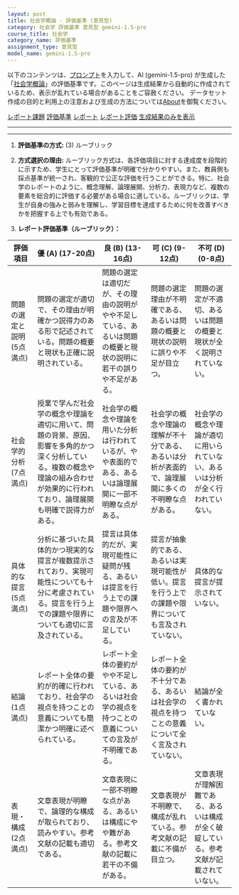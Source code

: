 ```yaml
---
layout: post
title: 社会学概論 - 評価基準 (意見型)
category: 社会学 評価基準 意見型 gemini-1.5-pro
course_title: 社会学
category_name: 評価基準
assignment_type: 意見型
model_name: gemini-1.5-pro
---
```


以下のコンテンツは、[プロンプト](https://github.com/takedatoshiyuki/synthetic_assignments/tree/main/generated/社会学/gemini-1.5-pro/prompt_評価基準-意見型.md)を入力して、AI (gemini-1.5-pro) が生成した「[社会学概論](/contents/社会学/)」の評価基準です。このページは生成結果から自動的に作成されているため、表示が乱れている場合があることをご容赦ください。
データセット作成の目的と利用上の注意および生成の方法については[About](/About)を御覧ください。

[レポート課題](../レポート課題-意見型)
[評価基準](../評価基準-意見型)
[レポート](../レポート-意見型)
[レポート評価](../レポート評価-意見型)
[生成結果のみを表示](https://github.com/takedatoshiyuki/synthetic_assignments/tree/main/generated/社会学/gemini-1.5-pro/評価基準-意見型.md)
  

***
***
  
1. **評価基準の方式:** (3) ルーブリック

2. **方式選択の理由:** ルーブリック方式は、各評価項目に対する達成度を段階的に示すため、学生にとって評価基準が明確で分かりやすい。また、教員側も採点基準が統一され、客観的で公正な評価を行うことができる。特に、社会学のレポートのように、概念理解、論理展開、分析力、表現力など、複数の要素を総合的に評価する必要がある場合に適している。ルーブリックは、学生が自身の強みと弱みを理解し、学習目標を達成するために何を改善すべきかを把握する上でも有効である。

3. **レポート評価基準（ルーブリック）：**

| 評価項目 | 優 (A) (17-20点) | 良 (B) (13-16点) | 可 (C) (9-12点) | 不可 (D) (0-8点) |
|---|---|---|---|---|
| 問題の選定と説明 (5点満点) | 問題の選定が適切で、その理由が明確かつ説得力のある形で記述されている。問題の概要と現状も正確に説明されている。 | 問題の選定は適切だが、その理由の説明がやや不足している、あるいは問題の概要と現状の説明に若干の誤りや不足がある。 | 問題の選定理由が不明確である、あるいは問題の概要と現状の説明に誤りや不足が目立つ。 | 問題の選定が不適切、あるいは問題の概要と現状が全く説明されていない。 |
| 社会学的分析 (7点満点) | 授業で学んだ社会学の概念や理論を適切に用いて、問題の背景、原因、影響を多角的かつ深く分析している。複数の概念や理論の組み合わせが効果的に行われており、論理展開も明確で説得力がある。 | 社会学の概念や理論を用いた分析は行われているが、やや表面的である、あるいは論理展開に一部不明瞭な点がある。 | 社会学の概念や理論の理解が不十分である、あるいは分析が表面的で、論理展開に多くの不明瞭な点がある。 | 社会学の概念や理論が適切に用いられていない、あるいは分析が全く行われていない。 |
| 具体的な提言 (5点満点) | 分析に基づいた具体的かつ現実的な提言が複数提示されており、実現可能性についても十分に考慮されている。提言を行う上での課題や限界についても適切に言及されている。 | 提言は具体的だが、実現可能性に疑問が残る、あるいは提言を行う上での課題や限界への言及が不足している。 | 提言が抽象的である、あるいは実現可能性が低い。提言を行う上での課題や限界についても言及されていない。 | 具体的な提言が提示されていない。 |
| 結論 (1点満点) | レポート全体の要約が的確に行われており、社会学の視点を持つことの意義についても簡潔かつ明確に述べられている。 | レポート全体の要約がやや不足している、あるいは社会学の視点を持つことの意義についての言及が不明確である。 | レポート全体の要約が不十分である、あるいは社会学の視点を持つことの意義について全く言及されていない。 | 結論が全く書かれていない。 |
| 表現・構成 (2点満点) | 文章表現が明瞭で、論理的な構成が取られており、読みやすい。参考文献の記載も適切である。 | 文章表現に一部不明瞭な点がある、あるいは構成にやや難がある。参考文献の記載に若干の不備がある。 | 文章表現が不明瞭で、構成が乱れている。参考文献の記載に不備が目立つ。 | 文章表現が理解困難である、あるいは構成が全く破綻している。参考文献が記載されていない。 |
